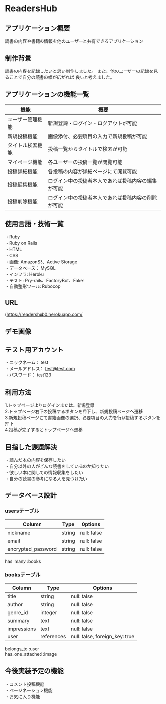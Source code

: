 # ReadersHub

## アプリケーション概要
読書の内容や書籍の情報を他のユーザーと共有できるアプリケーション

## 制作背景
読書の内容を記録したいと思い制作しました。
また、他のユーザーの記録を見ることで自分の読書の幅が広がれば
良いと考えました。

## アプリケーションの機能一覧
| 機能       | 概要                        |
| -------- | ------------------------- |
| ユーザー管理機能 | 新規登録・ログイン・ログアウトが可能        |
| 新規投稿機能   | 画像添付、必要項目の入力で新規投稿が可能      |
| タイトル検索機能 | 投稿一覧からタイトルで検索が可能          |
| マイページ機能  | 各ユーザーの投稿一覧が閲覧可能           |
| 投稿詳細機能   | 各投稿の内容が詳細ページにて閲覧可能        |
| 投稿編集機能   | ログイン中の投稿者本人であれば投稿内容の編集が可能 |
| 投稿削除機能   | ログイン中の投稿者本人であれば投稿内容の削除が可能 |

## 使用言語・技術一覧
・Ruby  
・Ruby on Rails  
・HTML  
・CSS  
・画像: AmazonS3、Active Storage  
・データベース： MySQL  
・インフラ: Heroku  
・テスト: Pry-rails、FactoryBot、Faker  
・自動整形ツール: Rubocop  

## URL
(https://readershub0.herokuapp.com/)

## デモ画像

## テスト用アカウント
・ニックネーム： test  
・メールアドレス： test@test.com  
・パスワード： test123  

## 利用方法
1.トップページよりログインまたは、新規登録  
2.トップページ右下の投稿するボタンを押下し、新規投稿ページへ遷移  
3.新規投稿ページにて書籍画像の選択、必要項目の入力を行い投稿するボタンを押下  
4.投稿が完了するとトップページへ遷移  

## 目指した課題解決
・読んだ本の内容を保存したい  
・自分以外の人がどんな読書をしているのか知りたい  
・欲しい本に関しての情報収集をしたい  
・自分の読書の参考になる人を見つけたい


## データベース設計

### usersテーブル

| Column             | Type   | Options     |
| ------------------ | ------ | ----------- |
| nickname           | string | null: false |
| email              | string | null: false |
| encrypted_password | string | null: false |

has_many :books

### booksテーブル

| Column        | Type       | Options                        |
| ------------- | ---------- | ------------------------------ |
| title         | string     | null: false                    |
| author        | string     | null: false                    |
| genre_id      | integer    | null: false                    |
| summary       | text       | null: false                    |
| impressions   | text       | null: false                    |
| user          | references | null: false, foreign_key: true |

belongs_to :user  
has_one_attached :image

## 今後実装予定の機能
・コメント投稿機能  
・ページネーション機能  
・お気に入り機能